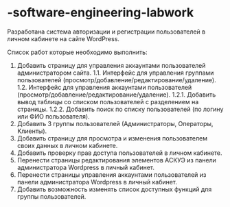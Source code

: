 # -software-engineering-labwork

Разработана система авторизации и регистрации пользователей в личном кабинете на сайте WordPress.

Список работ которые необходимо выполнить:

1. Добавить страницу для управления аккаунтами пользователей администратором сайта.
  1.1. Интерфейс для управления группами пользователей (просмотр/добавление/редактирование/удаление).
  1.2. Интерфейс для управления аккаунтами пользователей (просмотр/добавление/редактирование/удаление).
    1.2.1. Добавить вывод таблицы со списком пользователей с разделением на страницы.
    1.2.2. Добавить поиск по списку пользователей (по логину или ФИО пользователя).
2. Добавить 3 группы пользователей (Администраторы, Операторы, Клиенты).
3. Добавить страницу для просмотра и изменения пользователем своих данных в личном кабинете.
4. Добавить проверку прав доступа пользователей в личном кабинете.
5. Перенести страницы редактирования элементов АСКУЭ из панели администратора Wordpress в личный кабинет.
6. Перенести страницы управления аккаунтами пользователей из панели администратора Wordpress в личный кабинет.
7. Добавить возможность изменять список доступных функций для группы пользователей.
